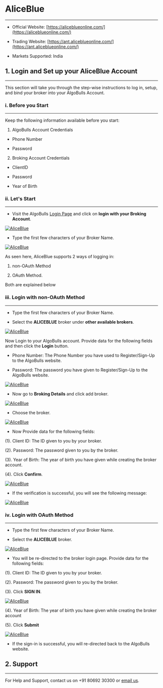 # AliceBlue
---
* Official Website: [https://aliceblueonline.com/](https://aliceblueonline.com/)

* Trading Website: [https://ant.aliceblueonline.com/](https://ant.aliceblueonline.com/)

* Markets Supported: India

## 1. Login and Set up your AliceBlue Account
---
This section will take you through the step-wise instructions to log in, setup, and bind your broker into your AlgoBulls Account.

### i. Before you Start
---
Keep the following information available before you start:

1) AlgoBulls Account Credentials

* Phone Number

* Password

2) Broking Account Credentials

* ClientID
      
* Password
      
* Year of Birth

### ii. Let's Start
---
* Visit the AlgoBulls [Login Page](https://app.algobulls.com/user/login) and click on **login with your Broking Account**.

[ ![AliceBlue](imgs/algo_home.png "Click to Enlarge or Ctrl+Click to open in a new Tab") ](imgs/algo_home.png)

* Type the first few characters of your Broker Name.

[ ![AliceBlue](imgs/aliceblue/aliceblue_search.png "Click to Enlarge or Ctrl+Click to open in a new Tab") ](imgs/aliceblue/aliceblue_search.png)

As seen here, AliceBlue supports 2 ways of logging in:

1. non-OAuth Method 

2. OAuth Method.
     
Both are explained below

### iii. Login with non-OAuth Method
---
* Type the first few characters of your Broker Name.

* Select the **ALICEBLUE** broker under **other available brokers**.

[ ![AliceBlue](imgs/aliceblue/aliceblue_login_nonoauth.png "Click to Enlarge or Ctrl+Click to open in a new Tab") ](imgs/aliceblue/aliceblue_login_nonoauth.png)

Now Login to your AlgoBulls account. Provide data for the following fields and then click the **Login** button.

* Phone Number: The Phone Number you have used to Register/Sign-Up to the AlgoBulls website.

* Password: The password you have given to Register/Sign-Up to the AlgoBulls website.

[ ![AliceBlue](imgs/sign-in-2.png "Click to Enlarge or Ctrl+Click to open in a new Tab") ](imgs/sign-in-2.png)

* Now go to **Broking Details** and click add broker.

[ ![AliceBlue](imgs/brokingdetails.png "Click to Enlarge or Ctrl+Click to open in a new Tab") ](imgs/brokingdetails.png)

* Choose the broker. 

[ ![AliceBlue](imgs/aliceblue/aliceblue_selectbroker.png "Click to Enlarge or Ctrl+Click to open in a new Tab") ](imgs/aliceblue/aliceblue_selectbroker.png)

* Now Provide data for the following fields:

(1). Client ID: The ID given to you by your broker.

(2). Password: The password given to you by the broker.

(3). Year of Birth: The year of birth you have given while creating the broker account.

(4). Click **Confirm**.

[ ![AliceBlue](imgs/aliceblue/aliceblue_credentials.png "Click to Enlarge or Ctrl+Click to open in a new Tab") ](imgs/aliceblue/aliceblue_credentials.png)

* If the verification is successful, you will see the following message:

[ ![AliceBlue](imgs/success_login.png "Click to Enlarge or Ctrl+Click to open in a new Tab") ](imgs/success_login.png)

### iv. Login with OAuth Method
---
* Type the first few characters of your Broker Name.

* Select the **ALICEBLUE** broker.

[ ![AliceBlue](imgs/aliceblue/aliceblue_login_oauth.png "Click to Enlarge or Ctrl+Click to open in a new Tab") ](imgs/aliceblue/aliceblue_login_oauth.png)

* You will be re-directed to the broker login page. Provide data for the following fields:

(1). Client ID: The ID given to you by your broker.

(2). Password: The password given to you by the broker.

(3). Click **SIGN IN**.

[ ![AliceBlue](imgs/aliceblue/aliceblue_2_oauth.png "Click to Enlarge or Ctrl+Click to open in a new Tab") ](imgs/aliceblue/aliceblue_2_oauth.png)

(4). Year of Birth: The year of birth you have given while creating the broker account

(5). Click **Submit**

[ ![AliceBlue](imgs/aliceblue/aliceblue_3_oauth.png "Click to Enlarge or Ctrl+Click to open in a new Tab") ](imgs/aliceblue/aliceblue_3_oauth.png)

* If the sign-in is successful, you will re-directed back to the AlgoBulls website.

## 2. Support
---
For Help and Support, contact us on +91 80692 30300 or [email us](mailto:support@algobulls.com).
